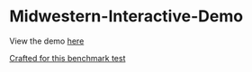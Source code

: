 # Midwestern-Interactive-Demo

View the demo [here](https://cameronchambers93.github.io/Midwestern-Interactive-Demo/)

[Crafted for this benchmark test](https://github.com/Midwestern-Interactive/benchmark)
